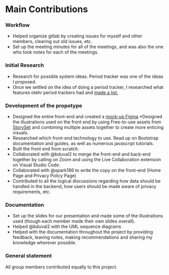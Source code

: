 # Main Contributions

### Workflow

* Helped organize gitlab by creating issues for myself and other members, clearing out old issues, etc.
* Set up the meeting minutes for all of the meetings, and was also the one who took notes for each of the meetings.

### Initial Research

* Research for possible system ideas. Period tracker was one of the ideas I proposed. 
* Once we settled on the idea of doing a period tracker, I researched what features otehr period trackers had and [made a list.](https://gitlab.cs.mcgill.ca/bduval2/comp555-project-group-9/-/wikis/Target-System-Selection/3.Third-Draft/Alex-Research)

### Development of the propotype

* Designed the entire front-end and created a [mock-up Figma](https://www.figma.com/file/3kOyxvEC9jON2Q9Y8yqG5K/COMP-555-Project?node-id=17%3A5724&t=PZdwa1OfgsbCQF4L-1)
*Designed the illustrations used on the front end by using Free-to-use assets from [StorySet](https://storyset.com) and combining multiple assets together to create more enticing visuals.
* Researched which front-end technology to use. Read up on Bootstrap documentation and guides, as well as numerous javascript tutorials.
* Built the front end from scratch.
* Collaborated with @bduval2 to merge the front-end and back-end together by calling on Zoom and using the Live Collaboration extension on Visual Studio Code.
* Collaborated with @spark186 to write the copy on the front-end (Home Page and Privacy Policy Page)
* Contributed to all the logical discussions regarding how data should be handled in the backend, how users should be made aware of privacy requirements, etc.

### Documentation

* Set up the slides for our presentation and made some of the illustrations used (though each member made their own slides overall).
* Helped @bduval2 with the UML sequence diagrams
* Helped with the documentation throughout the project by providing feedback, leaving notes, making recommendations and sharing my knowledge wherever possible.


### General statement

All group members contributed equally to this project.
